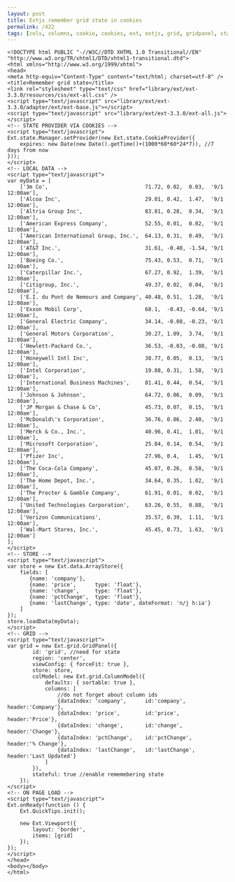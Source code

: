 ```yaml
---
layout: post
title: Extjs remember grid state in cookies
permalink: /422
tags: [cols, columns, cookie, cookies, ext, extjs, grid, gridpanel, state, statemanager, stateprovider]
---
```


    <!DOCTYPE html PUBLIC "-//W3C//DTD XHTML 1.0 Transitional//EN" "http://www.w3.org/TR/xhtml1/DTD/xhtml1-transitional.dtd">
    <html xmlns="http://www.w3.org/1999/xhtml">
    <head>
    <meta http-equiv="Content-Type" content="text/html; charset=utf-8" />
    <title>Remember grid state</title>
    <link rel="stylesheet" type="text/css" href="library/ext/ext-3.3.0/resources/css/ext-all.css" />
    <script type="text/javascript" src="library/ext/ext-3.3.0/adapter/ext/ext-base.js"></script>
    <script type="text/javascript" src="library/ext/ext-3.3.0/ext-all.js"></script>
    <!-- STATE PROVIDER VIA COOKIES -->
    <script type="text/javascript">
    Ext.state.Manager.setProvider(new Ext.state.CookieProvider({
        expires: new Date(new Date().getTime()+(1000*60*60*24*7)), //7 days from now
    }));
    </script>
    <!-- LOCAL DATA -->
    <script type="text/javascript">
    var myData = [
        ['3m Co',                               71.72, 0.02,  0.03,  '9/1 12:00am'],
        ['Alcoa Inc',                           29.01, 0.42,  1.47,  '9/1 12:00am'],
        ['Altria Group Inc',                    83.81, 0.28,  0.34,  '9/1 12:00am'],
        ['American Express Company',            52.55, 0.01,  0.02,  '9/1 12:00am'],
        ['American International Group, Inc.',  64.13, 0.31,  0.49,  '9/1 12:00am'],
        ['AT&T Inc.',                           31.61, -0.48, -1.54, '9/1 12:00am'],
        ['Boeing Co.',                          75.43, 0.53,  0.71,  '9/1 12:00am'],
        ['Caterpillar Inc.',                    67.27, 0.92,  1.39,  '9/1 12:00am'],
        ['Citigroup, Inc.',                     49.37, 0.02,  0.04,  '9/1 12:00am'],
        ['E.I. du Pont de Nemours and Company', 40.48, 0.51,  1.28,  '9/1 12:00am'],
        ['Exxon Mobil Corp',                    68.1,  -0.43, -0.64, '9/1 12:00am'],
        ['General Electric Company',            34.14, -0.08, -0.23, '9/1 12:00am'],
        ['General Motors Corporation',          30.27, 1.09,  3.74,  '9/1 12:00am'],
        ['Hewlett-Packard Co.',                 36.53, -0.03, -0.08, '9/1 12:00am'],
        ['Honeywell Intl Inc',                  38.77, 0.05,  0.13,  '9/1 12:00am'],
        ['Intel Corporation',                   19.88, 0.31,  1.58,  '9/1 12:00am'],
        ['International Business Machines',     81.41, 0.44,  0.54,  '9/1 12:00am'],
        ['Johnson & Johnson',                   64.72, 0.06,  0.09,  '9/1 12:00am'],
        ['JP Morgan & Chase & Co',              45.73, 0.07,  0.15,  '9/1 12:00am'],
        ['McDonald\'s Corporation',             36.76, 0.86,  2.40,  '9/1 12:00am'],
        ['Merck & Co., Inc.',                   40.96, 0.41,  1.01,  '9/1 12:00am'],
        ['Microsoft Corporation',               25.84, 0.14,  0.54,  '9/1 12:00am'],
        ['Pfizer Inc',                          27.96, 0.4,   1.45,  '9/1 12:00am'],
        ['The Coca-Cola Company',               45.07, 0.26,  0.58,  '9/1 12:00am'],
        ['The Home Depot, Inc.',                34.64, 0.35,  1.02,  '9/1 12:00am'],
        ['The Procter & Gamble Company',        61.91, 0.01,  0.02,  '9/1 12:00am'],
        ['United Technologies Corporation',     63.26, 0.55,  0.88,  '9/1 12:00am'],
        ['Verizon Communications',              35.57, 0.39,  1.11,  '9/1 12:00am'],
        ['Wal-Mart Stores, Inc.',               45.45, 0.73,  1.63,  '9/1 12:00am']
    ];
    </script>
    <!-- STORE -->
    <script type="text/javascript">
    var store = new Ext.data.ArrayStore({
        fields: [
           {name: 'company'},
           {name: 'price',      type: 'float'},
           {name: 'change',     type: 'float'},
           {name: 'pctChange',  type: 'float'},
           {name: 'lastChange', type: 'date', dateFormat: 'n/j h:ia'}
        ]
    });
    store.loadData(myData);
    </script>
    <!-- GRID -->
    <script type="text/javascript">
    var grid = new Ext.grid.GridPanel({
            id: 'grid', //need for state
            region: 'center',
            viewConfig: { forceFit: true },
            store: store,
            colModel: new Ext.grid.ColumnModel({
                defaults: { sortable: true },
                columns: [
                    //do not forget about column ids
                    {dataIndex: 'company',      id:'company',       header:'Company'},
                    {dataIndex: 'price',        id:'price',         header:'Price'},
                    {dataIndex: 'change',       id:'change',        header:'Change'},
                    {dataIndex: 'pctChange',    id:'pctChange',     header:'% Change'},
                    {dataIndex: 'lastChange',   id:'lastChange',    header:'Last Updated'}
                ]
            }),
            stateful: true //enable rememebering state
        });
    </script>
    <!-- ON PAGE LOAD -->
    <script type="text/javascript">
    Ext.onReady(function () {
        Ext.QuickTips.init();

        new Ext.Viewport({
            layout: 'border',
            items: [grid]
        });
    });
    </script>
    </head>
    <body></body>
    </html>
